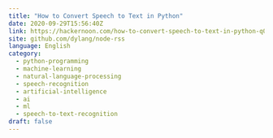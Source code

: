 ```yaml
---
title: "How to Convert Speech to Text in Python"
date: 2020-09-29T15:56:40Z
link: https://hackernoon.com/how-to-convert-speech-to-text-in-python-q0263tzp?source=rss&utm_medium=RSS&utm_source=news.12bit.vn
site: github.com/dylang/node-rss
language: English
category:
  - python-programming
  - machine-learning
  - natural-language-processing
  - speech-recognition
  - artificial-intelligence
  - ai
  - ml
  - speech-to-text-recognition
draft: false
---
```

